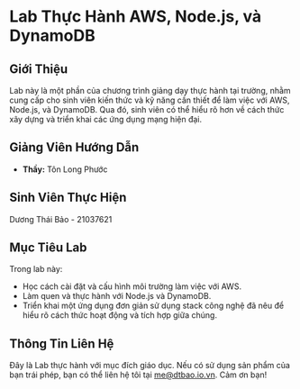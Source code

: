 # Lab Thực Hành AWS, Node.js, và DynamoDB

## Giới Thiệu
Lab này là một phần của chương trình giảng dạy thực hành tại trường, nhằm cung cấp cho sinh viên kiến thức và kỹ năng cần thiết để làm việc với AWS, Node.js, và DynamoDB. Qua đó, sinh viên có thể hiểu rõ hơn về cách thức xây dựng và triển khai các ứng dụng mạng hiện đại.

## Giảng Viên Hướng Dẫn
- **Thầy:** Tôn Long Phước

## Sinh Viên Thực Hiện
Dương Thái Bảo - 21037621

## Mục Tiêu Lab
Trong lab này:
- Học cách cài đặt và cấu hình môi trường làm việc với AWS.
- Làm quen và thực hành với Node.js và DynamoDB.
- Triển khai một ứng dụng đơn giản sử dụng stack công nghệ đã nêu để hiểu rõ cách thức hoạt động và tích hợp giữa chúng.

## Thông Tin Liên Hệ
Đây là Lab thực hành với mục đích giáo dục. Nếu có sử dụng sản phẩm của bạn trái phép, bạn có thể liên hệ tôi tại me@dtbao.io.vn. Cảm ơn bạn!
